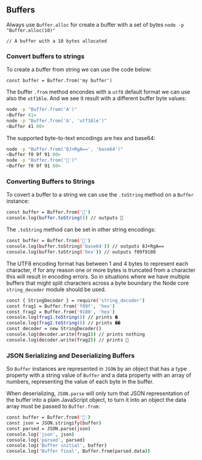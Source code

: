 ## Buffers
Always use `Buffer.alloc` for create a buffer with a set of bytes
`node -p "Buffer.alloc(10)"`

`// A buffer with a 10 bytes allocated`


### Convert buffers to strings
To create a buffer from string we can use the code below:

`const buffer = Buffer.from('my buffer')`

The buffer `.from` method encondes with a `utf8` default format we can use also the `utf16le`. And we see it result with a different buffer byte values:

```sh
node -p "Buffer.from('A')"
<Buffer 41>
node -p "Buffer.from('A', 'utf16le')"
<Buffer 41 00>
```

The supported byte-to-text encodings are hex and base64:
```sh
node -p "Buffer.from('8J+RgA==', 'base64')"
<Buffer f0 9f 91 80>
node -p "Buffer.from('👀')"
<Buffer f0 9f 91 80>
```

### Converting Buffers to Strings

To covert a buffer to a string we can use the `.toString` method on a `Buffer` instance:

```sh
const buffer = Buffer.from('👀')
console.log(buffer.toString()) // outputs 👀
```

The `.toString` method can be set in other string encodings:

```sh
const buffer = Buffer.from('👀')
console.log(buffer.toString('base64')) // outputs 8J+RgA==
console.log(buffer.toString('hex')) // outputs f09f9180
```

The UTF8 encoding format has between 1 and 4 bytes to represent each character, if for any reason one or more bytes is truncated from a character this will result in encoding errors. So in situations where we have multiple buffers that might split characters across a byte boundary the Node core `string_decoder` module should be used.

```sh
const { StringDecoder } = require('string_decoder')
const frag1 = Buffer.from('f09f', 'hex')
const frag2 = Buffer.from('9180', 'hex')
console.log(frag1.toString()) // prints �
console.log(frag2.toString()) // prints ��
const decoder = new StringDecoder()
console.log(decoder.write(frag1)) // prints nothing
console.log(decoder.write(frag2)) // prints 👀
```

### JSON Serializing and Deserializing Buffers

So `Buffer` instances are represented in `JSON` by an object that has a type property with a string value of `Buffer` and a data property with an array of numbers, representing the value of each byte in the buffer.

When deserializing, `JSON.parse` will only turn that JSON representation of the buffer into a plain JavaScript object, to turn it into an object the data array must be passed to `Buffer.from`:

```sh
const buffer = Buffer.from('👀')
const json = JSON.stringify(buffer)
const parsed = JSON.parse(json)
console.log('json', json)
console.log('parsed', parsed)
console.log('Buffer initial', buffer)
console.log('Buffer final', Buffer.from(parsed.data))
```